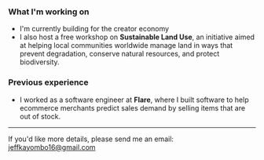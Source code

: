 ### What I'm working on

- I'm currently building for the creator economy
- I also host a free workshop on **Sustainable Land Use**, an initiative aimed at helping local communities worldwide manage land in ways that prevent degradation, conserve natural resources, and protect biodiversity.

### Previous experience
- I worked as a software engineer at **Flare**, where I built software to help ecommerce merchants predict sales demand by selling items that are out of stock.

-----

If you'd like more details, please send me an email: jeffkayombo16@gmail.com
